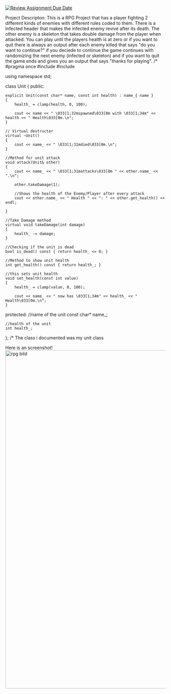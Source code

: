 [![Review Assignment Due Date](https://classroom.github.com/assets/deadline-readme-button-24ddc0f5d75046c5622901739e7c5dd533143b0c8e959d652212380cedb1ea36.svg)](https://classroom.github.com/a/UqIUAt8b)

Project Descripton:
This is a RPG Project that has a player fighting 2 different kinds of enemies with different rules coded to them. There is a Infected header that makes the infected enemy revive after its death. The other enemy is a skeleton that takes double damage from the player when attacked. You can play until the players health is at zero or if you want to quit there is always an output after each enemy killed that says "do you want to continue?" if you deciede to continue the game 
continues with randomizing the next enemy (infected or skeleton) and if you want to quit the game ends and gives you an output that says "thanks for playing".
/*
#pragma once
#include <algorithm>
#include <iostream>


using namespace std;

class Unit
{
public:

    explicit Unit(const char* name, const int health) : name_{ name }
    {
        health_ = clamp(health, 0, 100);

        cout << name << " \033[1;32mspawned\033[0m with \033[1;34m" << health << " Health\033[0m.\n";
    }

    // Virtual destructor
    virtual ~Unit()
    {
        cout << name_ << " \033[1;31mdied\033[0m.\n";
    }

    //Method for unit attack
    void attack(Unit& other)
    {
        cout << name_ << " \033[1;31mattacks\033[0m " << other.name_ << ".\n";

        other.takeDamage(1);

        //Shows the health of the Enemy/Player after every attack
        cout << other.name_ << " Health " << ": " << other.get_health() << endl;

    }

    //Take Damage method
    virtual void takeDamage(int damage)
    {
        health_ -= damage;
    }

    //Checking if the unit is dead
    bool is_dead() const { return health_ <= 0; }

    //Method to show unit health
    int get_health() const { return health_; }

    //this sets unit health
    void set_health(const int value)
    {
        health_ = clamp(value, 0, 100);

        cout << name_ << " now has \033[1;34m" << health_ << " Health\033[0m.\n";
    }

protected:
    //name of the unit
    const char* name_;

    //health of the unit
    int health_;
}; 
/*
The class i documented was my unit class 




Here is an screenshot!
<img width="1062" alt="rpg bild" src="https://github.com/forsbergsskola-se/gp23-203-opengl-game-jkiryo/assets/143487429/47930b6e-2aa1-42f5-83cc-48d189e7804f">
